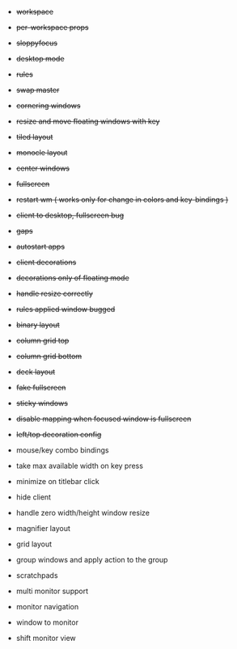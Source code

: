 * <strike>workspace</strike>
* <strike>per-workspace props</strike>
* <strike>sloppyfocus</strike>
* <strike>desktop mode</strike>
* <strike>rules</strike>
* <strike>swap master</strike>
* <strike>cornering windows</strike>
* <strike>resize and move floating windows with key</strike>
* <strike>tiled layout</strike>
* <strike>monocle layout</strike>
* <strike>center windows</strike>
* <strike>fullscreen</strike>
* <strike>restart wm ( works only for change in colors and key-bindings )</strike>
* <strike>client to desktop, fullscreen bug</strike>
* <strike>gaps</strike>
* <strike>autostart apps</strike>
* <strike>client decorations</strike>
* <strike>decorations only of floating mode</strike>
* <strike>handle resize correctly</strike>
* <strike>rules applied window bugged</strike>
* <strike>binary layout</strike>
* <strike>column grid top</strike>
* <strike>column grid bottom</strike>
* <strike>deck layout</strike>
* <strike>fake fullscreen</strike>
* <strike>sticky windows</strike>
* <strike>disable mapping when focused window is fullscreen</strike>
* <strike>left/top decoration config</strike>

* mouse/key combo bindings
* take max available width on key press
* minimize on titlebar click
* hide client
* handle zero width/height window resize

* magnifier layout
* grid layout

* group windows and apply action to the group
* scratchpads
* multi monitor support
* monitor navigation
* window to monitor
* shift monitor view
